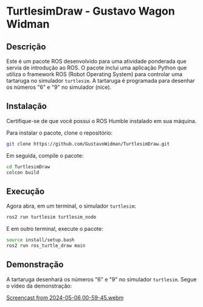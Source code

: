 # TurtlesimDraw - Gustavo Wagon Widman

## Descrição

Este é um pacote ROS desenvolvido para uma atividade ponderada que servia de introdução ao ROS. O pacote inclui uma aplicação Python que utiliza o framework ROS (Robot Operating System) para controlar uma tartaruga no simulador `turtlesim`. A tartaruga é programada para desenhar os números "6" e "9" no simulador (nice).

## Instalação

Certifique-se de que você possui o ROS Humble instalado em sua máquina.

Para instalar o pacote, clone o repositório:

```bash
git clone https://github.com/GustavoWidman/TurtlesimDraw.git
```

Em seguida, compile o pacote:

```bash
cd TurtlesimDraw
colcon build
```

## Execução

Agora abra, em um terminal, o simulador `turtlesim`:

```bash
ros2 run turtlesim turtlesim_node
```

E em outro terminal, execute o pacote:

```bash
source install/setup.bash
ros2 run ros_turtle_draw main
```

## Demonstração

A tartaruga desenhará os números "6" e "9" no simulador `turtlesim`. Segue o vídeo da demonstração:

[Screencast from 2024-05-06 00-59-45.webm](https://github.com/GustavoWidman/PonderadaROS/assets/123963822/40112491-847f-4eb3-901b-60c2136fa9d4)
